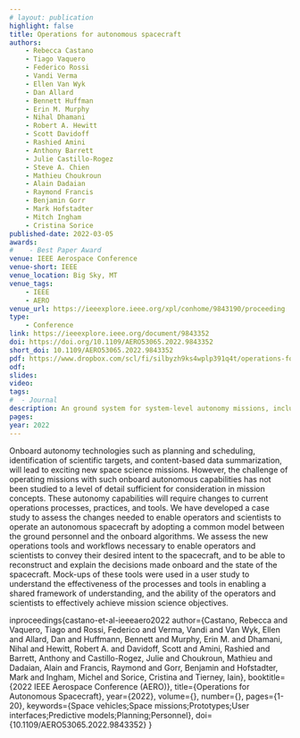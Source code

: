 ```yaml
---
# layout: publication
highlight: false
title: Operations for autonomous spacecraft
authors:
    - Rebecca Castano
    - Tiago Vaquero
    - Federico Rossi
    - Vandi Verma
    - Ellen Van Wyk
    - Dan Allard
    - Bennett Huffman
    - Erin M. Murphy
    - Nihal Dhamani
    - Robert A. Hewitt
    - Scott Davidoff
    - Rashied Amini
    - Anthony Barrett
    - Julie Castillo-Rogez
    - Steve A. Chien
    - Mathieu Choukroun
    - Alain Dadaian
    - Raymond Francis
    - Benjamin Gorr
    - Mark Hofstadter
    - Mitch Ingham
    - Cristina Sorice
published-date: 2022-03-05
awards:
#    - Best Paper Award
venue: IEEE Aerospace Conference
venue-short: IEEE
venue_location: Big Sky, MT
venue_tags:
    - IEEE
    - AERO
venue_url: https://ieeexplore.ieee.org/xpl/conhome/9843190/proceeding
type:
    - Conference
link: https://ieeexplore.ieee.org/document/9843352
doi: https://doi.org/10.1109/AERO53065.2022.9843352
short_doi: 10.1109/AERO53065.2022.9843352
pdf: https://www.dropbox.com/scl/fi/silbyzh9ks4wplp391q4t/operations-for-autonomous-spacecraft.pdf?rlkey=2gt1ml2vvc7j7ibi3y7gb8u04&dl=0
odf: 
slides: 
video:
tags:
#  - Journal
description: An ground system for system-level autonomy missions, including user interfaces for uplink and downlink
pages: 
year: 2022
---
```

Onboard autonomy technologies such as planning and scheduling, identification of scientific targets, and content-based data summarization, will lead to exciting new space science missions. However, the challenge of operating missions with such onboard autonomous capabilities has not been studied to a level of detail sufficient for consideration in mission concepts. These autonomy capabilities will require changes to current operations processes, practices, and tools. We have developed a case study to assess the changes needed to enable operators and scientists to operate an autonomous spacecraft by adopting a common model between the ground personnel and the onboard algorithms. We assess the new operations tools and workflows necessary to enable operators and scientists to convey their desired intent to the spacecraft, and to be able to reconstruct and explain the decisions made onboard and the state of the spacecraft. Mock-ups of these tools were used in a user study to understand the effectiveness of the processes and tools in enabling a shared framework of understanding, and the ability of the operators and scientists to effectively achieve mission science objectives.

inproceedings{castano-et-al-ieeeaero2022
  author={Castano, Rebecca and Vaquero, Tiago and Rossi, Federico and Verma, Vandi and Van Wyk, Ellen and Allard, Dan and Huffmann, Bennett and Murphy, Erin M. and Dhamani, Nihal and Hewitt, Robert A. and Davidoff, Scott and Amini, Rashied and Barrett, Anthony and Castillo-Rogez, Julie and Choukroun, Mathieu and Dadaian, Alain and Francis, Raymond and Gorr, Benjamin and Hofstadter, Mark and Ingham, Michel and Sorice, Cristina and Tierney, Iain},
  booktitle={2022 IEEE Aerospace Conference (AERO)}, 
  title={Operations for Autonomous Spacecraft}, 
  year={2022},
  volume={},
  number={},
  pages={1-20},
  keywords={Space vehicles;Space missions;Prototypes;User interfaces;Predictive models;Planning;Personnel},
  doi={10.1109/AERO53065.2022.9843352}
}